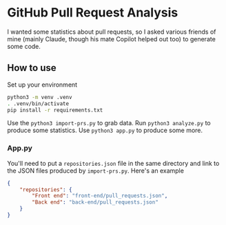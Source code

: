 # GitHub Pull Request Analysis

I wanted some statistics about pull requests, so I asked various friends of mine (mainly Claude, though his mate Copilot helped out too) to generate some code.

## How to use

Set up your environment

```bash
python3 -m venv .venv
. .venv/bin/activate
pip install -r requirements.txt
```

Use the `python3 import-prs.py` to grab data.
Run `python3 analyze.py` to produce some statistics.
Use `python3 app.py` to produce some more.

### App.py

You'll need to put a `repositories.json` file in the same directory and link to the JSON files produced by `import-prs.py`. Here's an example

```json
{
    "repositories": {
        "Front end": "front-end/pull_requests.json",
        "Back end": "back-end/pull_requests.json"
    }
}
```
